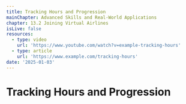 ```yaml
---
title: Tracking Hours and Progression
mainChapter: Advanced Skills and Real-World Applications
chapter: 13.2 Joining Virtual Airlines
isLive: false
resources:
  - type: video
    url: 'https://www.youtube.com/watch?v=example-tracking-hours'
  - type: article
    url: 'https://www.example.com/tracking-hours'
date: '2025-01-03'
---
```


# Tracking Hours and Progression
